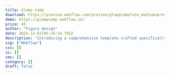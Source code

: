 ```yaml
---
title: Glamp Camp
download: https://preview.webflow.com/preview/glampcamp?utm_medium=preview_link&utm_source=designer&utm_content=glampcamp&preview=2acdd236ab3e21e8d863fb340d4c9a78&pageId=663dcfe795f120dd2cf5371e&locale=en&workflow=preview
demo: https://glampcamp.webflow.io/
price: 49
author: "Figura design"
date: 2024-12-01T05:16:14.792Z
description: "Introducing a comprehensive template crafted specifically for campsites, equipped with all the essential features to boost your online presence."
ssg: ["Webflow"]
css: []
ui: []
cms: []
category: []
draft: false
---
```

